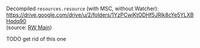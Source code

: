 Decompiled `resources.resource` (with MSC, without Watcher):  
https://drive.google.com/drive/u/2/folders/1YzPCwjKtODHf5JRlk8cYe5YLXBHqdq90  
(source: [RW Main](https://discord.com/channels/291184728944410624/1068344185016569856/1068395551164473386))  

TODO get rid of this one